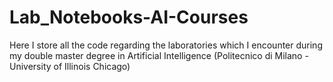 # Lab_Notebooks-AI-Courses
Here I store all the code regarding the laboratories which I encounter during my double master degree in Artificial Intelligence (Politecnico di Milano - University of Illinois Chicago)
